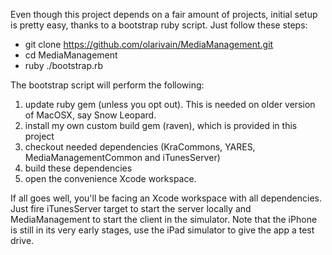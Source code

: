 Even though this project depends on a fair amount of projects, initial setup is pretty easy, thanks to a bootstrap ruby script.
Just follow these steps:
- git clone https://github.com/olarivain/MediaManagement.git
- cd MediaManagement
- ruby ./bootstrap.rb

The bootstrap script will perform the following:
1) update ruby gem (unless you opt out). This is needed on older version of MacOSX, say Snow Leopard.
2) install my own custom build gem (raven), which is provided in this project
3) checkout needed dependencies (KraCommons, YARES, MediaManagementCommon and iTunesServer)
4) build these dependencies
5) open the convenience Xcode workspace.

If all goes well, you'll be facing an Xcode workspace with all dependencies.
Just fire iTunesServer target to start the server locally and MediaManagement to start the client in the simulator.
Note that the iPhone is still in its very early stages, use the iPad simulator to give the app a test drive.